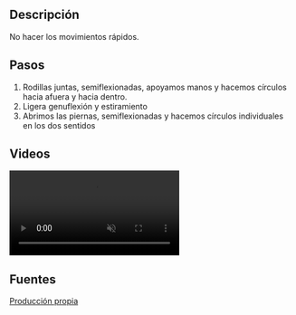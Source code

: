 ## Descripción

No hacer los movimientos rápidos.

## Pasos

1. Rodillas juntas, semiflexionadas, apoyamos manos y hacemos círculos hacia afuera y hacia dentro.
2. Ligera genuflexión y estiramiento
3. Abrimos las piernas, semiflexionadas y hacemos círculos individuales en los dos sentidos


## Videos

<video width="{{config.video.width}}" height="{{config.video.height}}" muted preload="auto" controls>
  <source src="{{config.site_url}}video/calentar_rodillas.mp4" type="video/mp4">  
  Your browser does not support the video tag.
</video>


## Fuentes

[Producción propia]({{config.site_url}})
